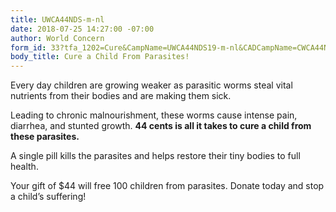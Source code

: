 ```yaml
---
title: UWCA44NDS-m-nl
date: 2018-07-25 14:27:00 -07:00
author: World Concern
form_id: 33?tfa_1202=Cure&CampName=UWCA44NDS19-m-nl&CADCampName=CWCA44NDS19-m-nl
body_title: Cure a Child From Parasites!
---
```


Every day children are growing weaker as parasitic worms steal vital nutrients from their bodies and are making them sick. 
 
Leading to chronic malnourishment, these worms cause intense pain, diarrhea, and stunted growth. **44 cents is all it takes to cure a child from these parasites.**

A single pill kills the parasites and helps restore their tiny bodies to full health. 

Your gift of $44 will free 100 children from parasites. Donate today and stop a child’s suffering!
